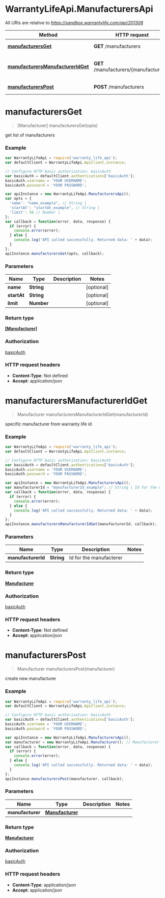 # WarrantyLifeApi.ManufacturersApi

All URIs are relative to *https://sandbox.warrantylife.com/api/201308*

Method | HTTP request | Description
------------- | ------------- | -------------
[**manufacturersGet**](ManufacturersApi.md#manufacturersGet) | **GET** /manufacturers | get list of manufacturers
[**manufacturersManufacturerIdGet**](ManufacturersApi.md#manufacturersManufacturerIdGet) | **GET** /manufacturers/{manufacturerId} | specific manufacturer from warranty life id
[**manufacturersPost**](ManufacturersApi.md#manufacturersPost) | **POST** /manufacturers | create new manufacturer


<a name="manufacturersGet"></a>
# **manufacturersGet**
> [Manufacturer] manufacturersGet(opts)

get list of manufacturers

### Example
```javascript
var WarrantyLifeApi = require('warranty_life_api');
var defaultClient = WarrantyLifeApi.ApiClient.instance;

// Configure HTTP basic authorization: basicAuth
var basicAuth = defaultClient.authentications['basicAuth'];
basicAuth.username = 'YOUR USERNAME';
basicAuth.password = 'YOUR PASSWORD';

var apiInstance = new WarrantyLifeApi.ManufacturersApi();
var opts = {
  'name': "name_example", // String | 
  'startAt': "startAt_example", // String | 
  'limit': 56 // Number | 
};
var callback = function(error, data, response) {
  if (error) {
    console.error(error);
  } else {
    console.log('API called successfully. Returned data: ' + data);
  }
};
apiInstance.manufacturersGet(opts, callback);
```

### Parameters

Name | Type | Description  | Notes
------------- | ------------- | ------------- | -------------
 **name** | **String**|  | [optional] 
 **startAt** | **String**|  | [optional] 
 **limit** | **Number**|  | [optional] 

### Return type

[**[Manufacturer]**](Manufacturer.md)

### Authorization

[basicAuth](../README.md#basicAuth)

### HTTP request headers

 - **Content-Type**: Not defined
 - **Accept**: application/json

<a name="manufacturersManufacturerIdGet"></a>
# **manufacturersManufacturerIdGet**
> Manufacturer manufacturersManufacturerIdGet(manufacturerId)

specific manufacturer from warranty life id

### Example
```javascript
var WarrantyLifeApi = require('warranty_life_api');
var defaultClient = WarrantyLifeApi.ApiClient.instance;

// Configure HTTP basic authorization: basicAuth
var basicAuth = defaultClient.authentications['basicAuth'];
basicAuth.username = 'YOUR USERNAME';
basicAuth.password = 'YOUR PASSWORD';

var apiInstance = new WarrantyLifeApi.ManufacturersApi();
var manufacturerId = "manufacturerId_example"; // String | Id for the manufacterer
var callback = function(error, data, response) {
  if (error) {
    console.error(error);
  } else {
    console.log('API called successfully. Returned data: ' + data);
  }
};
apiInstance.manufacturersManufacturerIdGet(manufacturerId, callback);
```

### Parameters

Name | Type | Description  | Notes
------------- | ------------- | ------------- | -------------
 **manufacturerId** | **String**| Id for the manufacterer | 

### Return type

[**Manufacturer**](Manufacturer.md)

### Authorization

[basicAuth](../README.md#basicAuth)

### HTTP request headers

 - **Content-Type**: Not defined
 - **Accept**: application/json

<a name="manufacturersPost"></a>
# **manufacturersPost**
> Manufacturer manufacturersPost(manufacturer)

create new manufacturer

### Example
```javascript
var WarrantyLifeApi = require('warranty_life_api');
var defaultClient = WarrantyLifeApi.ApiClient.instance;

// Configure HTTP basic authorization: basicAuth
var basicAuth = defaultClient.authentications['basicAuth'];
basicAuth.username = 'YOUR USERNAME';
basicAuth.password = 'YOUR PASSWORD';

var apiInstance = new WarrantyLifeApi.ManufacturersApi();
var manufacturer = new WarrantyLifeApi.Manufacturer(); // Manufacturer | 
var callback = function(error, data, response) {
  if (error) {
    console.error(error);
  } else {
    console.log('API called successfully. Returned data: ' + data);
  }
};
apiInstance.manufacturersPost(manufacturer, callback);
```

### Parameters

Name | Type | Description  | Notes
------------- | ------------- | ------------- | -------------
 **manufacturer** | [**Manufacturer**](Manufacturer.md)|  | 

### Return type

[**Manufacturer**](Manufacturer.md)

### Authorization

[basicAuth](../README.md#basicAuth)

### HTTP request headers

 - **Content-Type**: application/json
 - **Accept**: application/json

